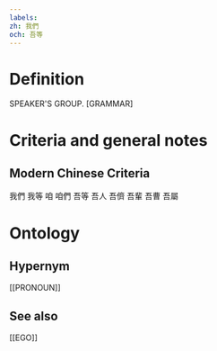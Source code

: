 ```yaml
---
labels: 
zh: 我們
och: 吾等
---
```


# Definition
SPEAKER'S GROUP. [GRAMMAR]
# Criteria and general notes
## Modern Chinese Criteria
我們
我等
咱
咱們
吾等
吾人
吾儕
吾輩
吾曹
吾屬
# Ontology

## Hypernym
[[PRONOUN]]
## See also
[[EGO]]